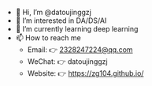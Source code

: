 - 👋 Hi, I’m @datoujinggzj
- 👀 I’m interested in DA/DS/AI
- 🌱 I’m currently learning deep learning
- 📫 How to reach me
  - Email:  👉 2328247224@qq.com
  - WeChat:  👉 datoujinggzj
  - Website:  👉 https://zg104.github.io/

<!---
datoujinggzj/datoujinggzj is a ✨ special ✨ repository because its `README.md` (this file) appears on your GitHub profile.
You can click the Preview link to take a look at your changes.
--->
